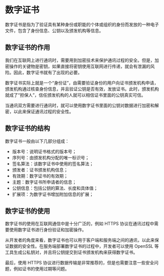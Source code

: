 # 数字证书

数字证书是指为了验证具有某种身份或职能的个体或组织的身份而发放的一种电子文件，包含了身份信息、公钥以及颁发机构等信息。

## 数字证书的作用

我们在互联网上进行通讯时，需要用到加密技术来保护通讯过程的安全。但是，加密操作的关键物是密钥，如果直接将密钥使用互联网进行传递，就会有泄漏的风险。因此，数字证书就有了出现的必要。

数字证书实际上就是一个“身份证”，由需要验证身份的用户向证书颁发机构申请，颁发机构通过核查身份信息，并且验证公钥是否有效，发放证书。此时，颁发机构就成了“担保人”，信任颁发机构的人就可以相信证书里面的公钥真实可信。

当通讯双方需要进行通讯时，就可以使用数字证书里面的公钥对数据进行加密和解密，以此来保证通讯过程的安全性。

## 数字证书的结构

数字证书一般由以下几部分组成：

- 版本号：说明证书格式的版本号；
- 序列号：由颁发机构分配的唯一标识号；
- 签名算法：该数字证书中使用的签名算法；
- 颁发者：证书颁发机构信息；
- 有效期：数字证书的有效期；
- 主题：数字证书所申请者的信息；
- 公钥信息：包括公钥的算法、长度和具体值；
- 扩展项：为数字证书增加附加信息的扩展；

## 数字证书的使用

数字证书的使用在互联网通信中是十分广泛的，例如 HTTPS 协议在通讯过程中需要使用数字证书进行身份验证和加密操作。

从开发者的角度来看，数字证书也可以用于客户端和服务端之间的通讯，以此来保证数据的安全性。在服务端部署数字证书的过程中，开发者可以使用 OpenSSL 等工具生成公私钥对，并且将公钥提交到证书颁发机构来获得数字证书。

最后，使用 HTTPS 协议进行数据传输是非常推荐的，但是也需要注意一些安全问题，例如证书的使用过期等问题。